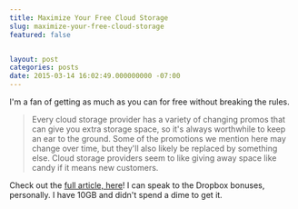 ```yaml
---
title: Maximize Your Free Cloud Storage
slug: maximize-your-free-cloud-storage
featured: false


layout: post
categories: posts
date: 2015-03-14 16:02:49.000000000 -07:00
---
```


I'm a fan of getting as much as you can for free without breaking the rules.

> Every cloud storage provider has a variety of changing promos that can give you extra storage space, so it's always worthwhile to keep an ear to the ground. Some of the promotions we mention here may change over time, but they'll also likely be replaced by something else. Cloud storage providers seem to like giving away space like candy if it means new customers.

Check out the [full article, here](http://drippler.com/drip/how-maximize-your-free-storage-space-every-cloud-service)! I can speak to the Dropbox bonuses, personally. I have 10GB and didn't spend a dime to get it.

